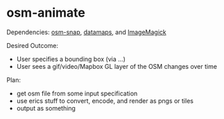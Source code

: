 osm-animate
===========

Dependencies: [osm-snap](https://github.com/ericfischer/osm-snap), [datamaps](https://github.com/ericfischer/datamaps), and [ImageMagick](http://www.imagemagick.org/)

Desired Outcome:

- User specifies a bounding box (via ...)
- User sees a gif/video/Mapbox GL layer of the OSM changes over time

Plan:

- get osm file from some input specification
- use erics stuff to convert, encode, and render as pngs or tiles
- output as something
